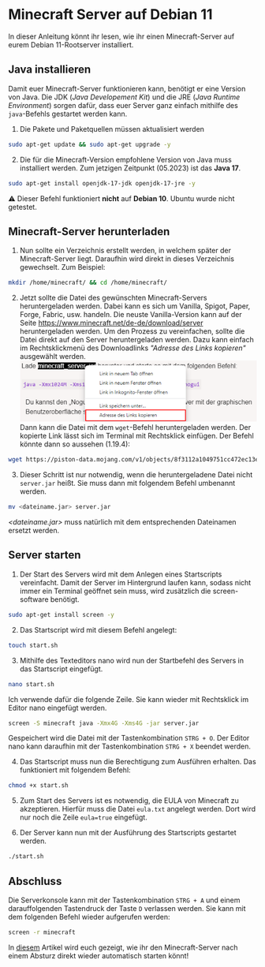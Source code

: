 # Minecraft Server auf Debian 11
In dieser Anleitung könnt ihr lesen, wie ihr einen Minecraft-Server auf eurem Debian 11-Rootserver installiert.
## Java installieren
Damit euer Minecraft-Server funktionieren kann, benötigt er eine Version von Java. Die JDK (*Java Developement Kit*) und die JRE (*Java Runtime Environment*) sorgen dafür, dass euer Server ganz einfach mithilfe des `java`-Befehls gestartet werden kann.

1. Die Pakete und Paketquellen müssen aktualisiert werden
```bash
sudo apt-get update && sudo apt-get upgrade -y
```
2. Die für die Minecraft-Version empfohlene Version von Java muss installiert werden. Zum jetzigen Zeitpunkt (05.2023) ist das **Java 17**.
```bash
sudo apt-get install openjdk-17-jdk openjdk-17-jre -y
```
:warning: Dieser Befehl funktioniert **nicht** auf **Debian 10**. Ubuntu wurde nicht getestet.

## Minecraft-Server herunterladen
1. Nun sollte ein Verzeichnis erstellt werden, in welchem später der Minecraft-Server liegt. Daraufhin wird direkt in dieses Verzeichnis gewechselt. Zum Beispiel:
```bash
mkdir /home/minecraft/ && cd /home/minecraft/
```

2. Jetzt sollte die Datei des gewünschten Minecraft-Servers heruntergeladen werden. Dabei kann es sich um Vanilla, Spigot, Paper, Forge, Fabric, usw. handeln. Die neuste Vanilla-Version kann auf der Seite https://www.minecraft.net/de-de/download/server heruntergeladen werden. Um den Prozess zu vereinfachen, sollte die Datei direkt auf den Server heruntergeladen werden. Dazu kann einfach im Rechtsklickmenü des Downloadlinks *"Adresse des Links kopieren"* ausgewählt werden.
![Adresse des Links kopieren](../.gitbook/assets/minecraft-server-download-adresse-kopieren.png)
Dann kann die Datei mit dem `wget`-Befehl heruntergeladen werden. Der kopierte Link lässt sich im Terminal mit Rechtsklick einfügen. Der Befehl könnte dann so aussehen (1.19.4):
```bash
wget https://piston-data.mojang.com/v1/objects/8f3112a1049751cc472ec13e397eade5336ca7ae/server.jar
```
3. Dieser Schritt ist nur notwendig, wenn die heruntergeladene Datei nicht `server.jar` heißt. Sie muss dann mit folgendem Befehl umbenannt werden.
```bash
mv <dateiname.jar> server.jar
```
*<dateiname.jar>* muss natürlich mit dem entsprechenden Dateinamen ersetzt werden.

## Server starten
1. Der Start des Servers wird mit dem Anlegen eines Startscripts vereinfacht. Damit der Server im Hintergrund laufen kann, sodass nicht immer ein Terminal geöffnet sein muss, wird zusätzlich die screen-software benötigt.
```bash
sudo apt-get install screen -y
```
2. Das Startscript wird mit diesem Befehl angelegt:
```bash
touch start.sh
```
3. Mithilfe des Texteditors nano wird nun der Startbefehl des Servers in das Startscript eingefügt.
```bash
nano start.sh
```
Ich verwende dafür die folgende Zeile. Sie kann wieder mit Rechtsklick im Editor nano eingefügt werden.
```bash
screen -S minecraft java -Xmx4G -Xms4G -jar server.jar
```
Gespeichert wird die Datei mit der Tastenkombination `STRG + O`. Der Editor nano kann daraufhin mit der Tastenkombination `STRG + X` beendet werden.

4. Das Startscript muss nun die Berechtigung zum Ausführen erhalten. Das funktioniert mit folgendem Befehl:
```bash
chmod +x start.sh
```
5. Zum Start des Servers ist es notwendig, die EULA von Minecraft zu akzeptieren. Hierfür muss die Datei `eula.txt` angelegt werden. Dort wird nur noch die Zeile `eula=true` eingefügt.

6. Der Server kann nun mit der Ausführung des Startscripts gestartet werden.
```bash
./start.sh
```

## Abschluss
Die Serverkonsole kann mit der Tastenkombination `STRG + A` und einem darauffolgenden Tastendruck der Taste `D` verlassen werden. Sie kann mit dem folgenden Befehl wieder aufgerufen werden:
```bash
screen -r minecraft
```
In [diesem](/rootserver/minecraft-auto-start.md) Artikel wird euch gezeigt, wie ihr den Minecraft-Server nach einem Absturz direkt wieder automatisch starten könnt!